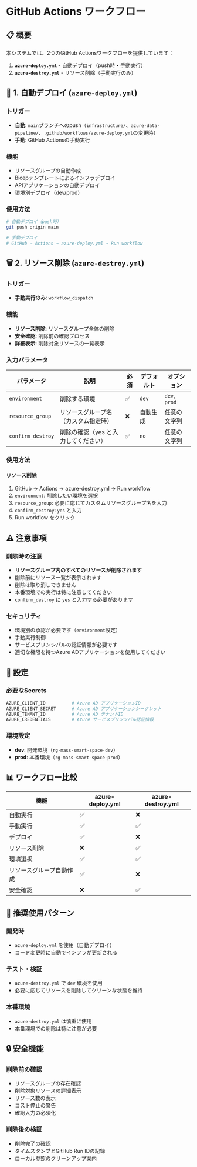 # GitHub Actions ワークフロー

## 📋 概要

本システムでは、2つのGitHub Actionsワークフローを提供しています：

1. **`azure-deploy.yml`** - 自動デプロイ（push時・手動実行）
2. **`azure-destroy.yml`** - リソース削除（手動実行のみ）

## 🚀 1. 自動デプロイ (`azure-deploy.yml`)

### **トリガー**
- **自動**: `main`ブランチへのpush（`infrastructure/`、`azure-data-pipeline/`、`.github/workflows/azure-deploy.yml`の変更時）
- **手動**: GitHub Actionsの手動実行

### **機能**
- リソースグループの自動作成
- Bicepテンプレートによるインフラデプロイ
- APIアプリケーションの自動デプロイ
- 環境別デプロイ（dev/prod）

### **使用方法**
```bash
# 自動デプロイ（push時）
git push origin main

# 手動デプロイ
# GitHub → Actions → azure-deploy.yml → Run workflow
```

## 🗑️ 2. リソース削除 (`azure-destroy.yml`)

### **トリガー**
- **手動実行のみ**: `workflow_dispatch`

### **機能**
- **リソース削除**: リソースグループ全体の削除
- **安全確認**: 削除前の確認プロセス
- **詳細表示**: 削除対象リソースの一覧表示

### **入力パラメータ**

| パラメータ | 説明 | 必須 | デフォルト | オプション |
|-----------|------|------|------------|------------|
| `environment` | 削除する環境 | ✅ | `dev` | `dev`, `prod` |
| `resource_group` | リソースグループ名（カスタム指定時） | ❌ | 自動生成 | 任意の文字列 |
| `confirm_destroy` | 削除の確認（yes と入力してください） | ✅ | `no` | 任意の文字列 |

### **使用方法**

#### **リソース削除**
1. GitHub → Actions → azure-destroy.yml → Run workflow
2. `environment`: 削除したい環境を選択
3. `resource_group`: 必要に応じてカスタムリソースグループ名を入力
4. `confirm_destroy`: `yes` と入力
5. Run workflow をクリック

## ⚠️ 注意事項

### **削除時の注意**
- **リソースグループ内のすべてのリソースが削除されます**
- 削除前にリソース一覧が表示されます
- 削除は取り消しできません
- 本番環境での実行は特に注意してください
- `confirm_destroy` に `yes` と入力する必要があります

### **セキュリティ**
- 環境別の承認が必要です（`environment`設定）
- 手動実行制御
- サービスプリンシパルの認証情報が必要です
- 適切な権限を持つAzure ADアプリケーションを使用してください

## 🔧 設定

### **必要なSecrets**
```bash
AZURE_CLIENT_ID          # Azure AD アプリケーションID
AZURE_CLIENT_SECRET      # Azure AD アプリケーションシークレット
AZURE_TENANT_ID          # Azure AD テナントID
AZURE_CREDENTIALS        # Azure サービスプリンシパル認証情報
```

### **環境設定**
- **dev**: 開発環境（`rg-mass-smart-space-dev`）
- **prod**: 本番環境（`rg-mass-smart-space-prod`）

## 📊 ワークフロー比較

| 機能 | azure-deploy.yml | azure-destroy.yml |
|------|------------------|-------------------|
| 自動実行 | ✅ | ❌ |
| 手動実行 | ✅ | ✅ |
| デプロイ | ✅ | ❌ |
| リソース削除 | ❌ | ✅ |
| 環境選択 | ✅ | ✅ |
| リソースグループ自動作成 | ✅ | ❌ |
| 安全確認 | ❌ | ✅ |

## 🎯 推奨使用パターン

### **開発時**
- `azure-deploy.yml` を使用（自動デプロイ）
- コード変更時に自動でインフラが更新される

### **テスト・検証**
- `azure-destroy.yml` で `dev` 環境を使用
- 必要に応じてリソースを削除してクリーンな状態を維持

### **本番環境**
- `azure-destroy.yml` は慎重に使用
- 本番環境での削除は特に注意が必要

## 🔒 安全機能

### **削除前の確認**
- リソースグループの存在確認
- 削除対象リソースの詳細表示
- リソース数の表示
- コスト停止の警告
- 確認入力の必須化

### **削除後の検証**
- 削除完了の確認
- タイムスタンプとGitHub Run IDの記録
- ローカル参照のクリーンアップ案内

